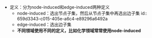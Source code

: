 - 定义：分为node-induced和edge-induced两种定义
	- node-induced：选出节点子集，然后从节点子集中再选出边子集
	  id:: 659d3343-c015-405e-a6c4-e89296a6492a
	- edge-induced：选出边子集
	- **不同领域使用不同的定义，比如化学领域常常使用node-induced**